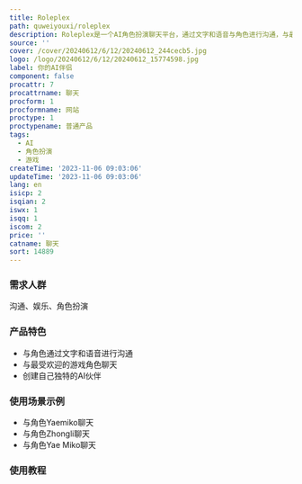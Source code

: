 ```yaml
---
title: Roleplex
path: quweiyouxi/roleplex
description: Roleplex是一个AI角色扮演聊天平台，通过文字和语音与角色进行沟通，与最受欢迎的游戏角色聊天，或创建自己独特的AI伙伴。体验前所未有的沉浸式冒险。
source: ''
cover: /cover/20240612/6/12/20240612_244cecb5.jpg
logo: /logo/20240612/6/12/20240612_15774598.jpg
label: 你的AI伴侣
component: false
procattr: 7
procattrname: 聊天
procform: 1
procformname: 网站
proctype: 1
proctypename: 普通产品
tags:
  - AI
  - 角色扮演
  - 游戏
createTime: '2023-11-06 09:03:06'
updateTime: '2023-11-06 09:03:06'
lang: en
isicp: 2
isqian: 2
iswx: 1
isqq: 1
iscom: 2
price: ''
catname: 聊天
sort: 14889
---
```




### 需求人群
沟通、娱乐、角色扮演

### 产品特色
- 与角色通过文字和语音进行沟通
- 与最受欢迎的游戏角色聊天
- 创建自己独特的AI伙伴

### 使用场景示例
- 与角色Yaemiko聊天
- 与角色Zhongli聊天
- 与角色Yae Miko聊天

### 使用教程


  
